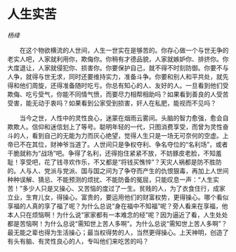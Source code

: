 # 人生实苦

*杨绛*

　　在这个物欲横流的人世间，人生一世实在是够苦的。你存心做一个与世无争的老实人吧，人家就利用你，欺侮你。你稍有才德品貌，人家就嫉妒你、排挤你。你大度退让，人家就侵犯你、损害你。你要保护自己，就不得不时刻防御。你要不与人争，就得与世无求，同时还要维持实力，准备斗争。你要和别人和平共处，就先得和他们周旋，还得准备随时吃亏。你总有知心的人、友好的人。一旦看到他们受欺侮、吃亏受气，你能不同情气愤，而要尽力相帮相助吗？如果看到善良的人受苦受害，能无动于衷吗？如果看到公家受到损害，奸人在私肥，能视而不见吗？

　　当今之世，人性中的灵性良心，迷蒙在烟雨云雾间。头脑的智力愈强，愈会自欺欺人。信仰和迷信划上了等号。聪明年轻的一代，只图消费享受，而曾为灵性奋斗的人，看到自己的无能为力而灰心绝望，觉得人生只是一场无可奈何的空虚。上帝已不在其位，财神爷当道了。人世间只是争权夺利、争名夺位的“名利场”，或者干脆就称为“战场”吧。争得了名利，还得抱住紧紧不放，不妨豚皮老脸，不知羞耻！享受吧，花了钱寻欢作乐，不又都是“将钱买憔悴”？天灾人祸都是防不胜防的。人与人、党派与党派、国与国之间为了争夺而产生的仇恨狠毒，再加上人世间种种误解、猜忌、不能预测的烦扰、不能防备的冤屈，只能叹息一声：“人生实苦！”多少人只是又操心、又苦恼的度过了一生。贫贱的人，为了衣食住行，成家立业，生育儿女，得操心。富贵的，要运用他们的财富权势，更得操心。哪个看似享福的人真的享了福了呢？为什么总说“身在福中不知福”呢？旁人看来在享福，他本人只在烦恼啊！为什么说“家家都有一本难念的经”呢？因为逼近了看，人生处处都是苦恼啊！为什么总说“需知世上苦人多啊”。为什么总说“需知世上苦人多啊”？最无能之辈也得为生活操心；最当权得势的人，当然更得操心。上天神明，创造了有头有脑、有灵性良心的人，专叫他们来吃苦的吗？